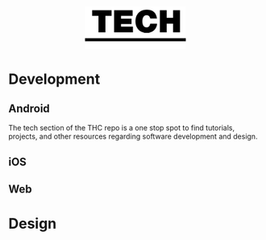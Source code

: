 <br/>
<br/>

<p align="center">
  <img alt="Tech" src="Tech_logo.png" width="200" /> 
</p>
 
# Development

## Android
The tech section of the THC repo is a one stop spot to find tutorials, projects, and other resources regarding software development and design.

## iOS

## Web

# Design

